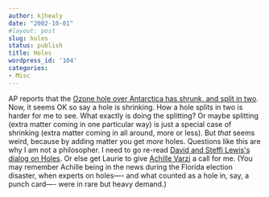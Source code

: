 ```yaml
---
author: kjhealy
date: "2002-10-01"
#layout: post
slug: holes
status: publish
title: Holes
wordpress_id: '104'
categories:
- Misc
---
```


AP reports that the [Ozone hole over Antarctica has shrunk, and split in two](http://story.news.yahoo.com/news?tmpl=story&u=/ap/20020930/ap_wo_en_po/sci_shrinking_ozone_hole_1). Now, it seems OK so say a hole is shrinking. How a hole splits in two is harder for me to see. What exactly is doing the splitting? Or maybe splitting (extra matter coming in one particular way) is just a special case of shrinking (extra matter coming in all around, more or less). But *that* seems weird, because by adding matter you get *more* holes. Questions like this are why I am not a philosopher. I need to go re-read [David and Steffi Lewis's dialog on Holes](http://216.239.51.100/search?q=cache:x959jGhf9-YC:hrp2.student.harvard.edu/1994/94_76.pdf+david+lewis+holes+argle+bargle&hl=en&ie=UTF-8). Or else get Laurie to give [Achille Varzi](http://www.columbia.edu/~av72/) a call for me. (You may remember Achille being in the news during the Florida election disaster, when experts on holes—- and what counted as a hole in, say, a punch card—- were in rare but heavy demand.)
